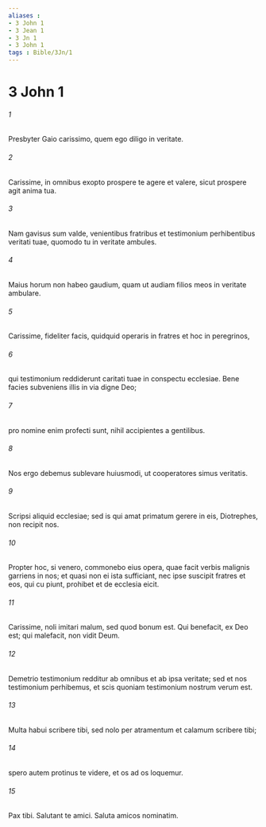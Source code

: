 ```yaml
---
aliases : 
- 3 John 1
- 3 Jean 1
- 3 Jn 1
- 3 John 1
tags : Bible/3Jn/1
---
```


# 3 John 1

###### 1
Presbyter Gaio carissimo, quem ego diligo in veritate.
###### 2
Carissime, in omnibus exopto prospere te agere et valere, sicut prospere agit anima tua. 
###### 3
Nam gavisus sum valde, venientibus fratribus et testimonium perhibentibus veritati tuae, quomodo tu in veritate ambules. 
###### 4
Maius horum non habeo gaudium, quam ut audiam filios meos in veritate ambulare.
###### 5
Carissime, fideliter facis, quidquid operaris in fratres et hoc in peregrinos, 
###### 6
qui testimonium reddiderunt caritati tuae in conspectu ecclesiae. Bene facies subveniens illis in via digne Deo; 
###### 7
pro nomine enim profecti sunt, nihil accipientes a gentilibus. 
###### 8
Nos ergo debemus sublevare huiusmodi, ut cooperatores simus veritatis.
###### 9
Scripsi aliquid ecclesiae; sed is qui amat primatum gerere in eis, Diotrephes, non recipit nos. 
###### 10
Propter hoc, si venero, commonebo eius opera, quae facit verbis malignis garriens in nos; et quasi non ei ista sufficiant, nec ipse suscipit fratres et eos, qui cu piunt, prohibet et de ecclesia eicit.
###### 11
Carissime, noli imitari malum, sed quod bonum est. Qui benefacit, ex Deo est; qui malefacit, non vidit Deum.
###### 12
Demetrio testimonium redditur ab omnibus et ab ipsa veritate; sed et nos testimonium perhibemus, et scis quoniam testimonium nostrum verum est.
###### 13
Multa habui scribere tibi, sed nolo per atramentum et calamum scribere tibi; 
###### 14
spero autem protinus te videre, et os ad os loquemur.
###### 15
Pax tibi. Salutant te amici. Saluta amicos nominatim.
